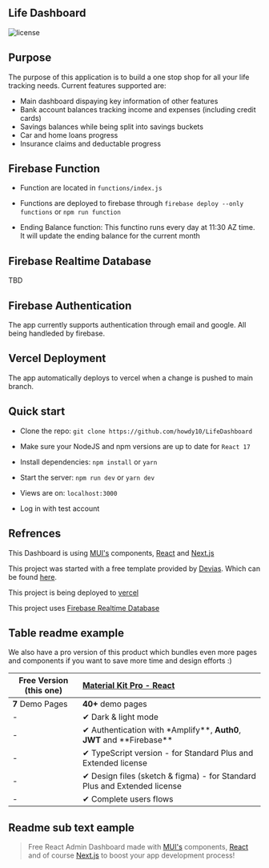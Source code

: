 ## Life Dashboard

![license](https://img.shields.io/badge/license-MIT-blue.svg)

## Purpose

The purpose of this application is to build a one stop shop for all your life tracking needs. Current features supported are:

- Main dashboard dispaying key information of other features
- Bank account balances tracking income and expenses (including credit cards)
- Savings balances while being split into savings buckets
- Car and home loans progress
- Insurance claims and deductable progress

## Firebase Function

- Function are located in `functions/index.js`

- Functions are deployed to firebase through `firebase deploy --only functions` or `npm run function`

- Ending Balance function: This functino runs every day at 11:30 AZ time. It will update the ending balance for the current month

## Firebase Realtime Database

TBD

## Firebase Authentication

The app currently supports authentication through email and google. All being handleded by firebase.

## Vercel Deployment

The app automatically deploys to vercel when a change is pushed to main branch.

## Quick start

- Clone the repo: `git clone https://github.com/howdy10/LifeDashboard`

- Make sure your NodeJS and npm versions are up to date for `React 17`

- Install dependencies: `npm install` or `yarn`

- Start the server: `npm run dev` or `yarn dev`

- Views are on: `localhost:3000`

- Log in with test account

## Refrences

This Dashboard is using [MUI's](https://mui.com/?ref=devias-io) components, [React](https://reactjs.org/?ref=devias-io) and [Next.js](https://github.com/vercel/next.js/?ref=devias-io)

This project was started with a free template provided by [Devias](https://devias.io>).
Which can be found [here](https://github.com/devias-io/material-kit-react).

This project is being deployed to [vercel](https://vercel.com/)

This project uses [Firebase Realtime Database](https://firebase.google.com/docs/database)

## Table readme example

We also have a pro version of this product which bundles even more pages and components if you want to save more time and design efforts :)

| Free Version (this one) | [Material Kit Pro - React](https://material-ui.com/store/items/devias-kit-pro/) |
| ----------------------- | :------------------------------------------------------------------------------ |
| **7** Demo Pages        | **40+** demo pages                                                              |
| -                       | ✔ Dark & light mode                                                             |
| -                       | ✔ Authentication with \*Amplify**, **Auth0**, **JWT** and **Firebase\*\*        |
| -                       | ✔ TypeScript version - for Standard Plus and Extended license                   |
| -                       | ✔ Design files (sketch & figma) - for Standard Plus and Extended license        |
| -                       | ✔ Complete users flows                                                          |

## Readme sub text eample

> Free React Admin Dashboard made with [MUI's](https://mui.com/?ref=devias-io) components, [React](https://reactjs.org/?ref=devias-io) and of course [Next.js](https://github.com/vercel/next.js/?ref=devias-io) to boost your app development process!
